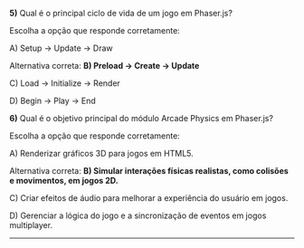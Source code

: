 **5)** Qual é o principal ciclo de vida de um jogo em Phaser.js?

Escolha a opção que responde corretamente:

A) Setup -> Update -> Draw

Alternativa correta: **B) Preload -> Create -> Update**

C) Load -> Initialize -> Render

D) Begin -> Play -> End

**6)** Qual é o objetivo principal do módulo Arcade Physics em Phaser.js?

Escolha a opção que responde corretamente:

A) Renderizar gráficos 3D para jogos em HTML5.

Alternativa correta:  **B) Simular interações físicas realistas, como colisões e movimentos, em jogos 2D.**

C) Criar efeitos de áudio para melhorar a experiência do usuário em jogos.

D) Gerenciar a lógica do jogo e a sincronização de eventos em jogos multiplayer.

___